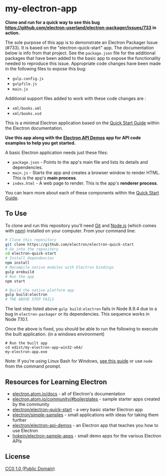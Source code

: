 # my-electron-app

**Clone and run for a quick way to see this bug https://github.com/electron-userland/electron-packager/issues/733 in action.**

The sole purpose of this app is to demonstrate an Electron Packager Issue (#733). It is based on the "electron-quick-start" app. The documentation below is info from that project. See the `package.json` file for the additional packages that have been added to the basic app to expose the functionality needed to reproduce this issue. Appropriate code changes have been made in the following files to expose this bug:

- `gulp.config.js`
- `gulpfile.js`
- `main.js`

Additional support files added to work with these code changes are :
- `xml/books.xml`
- `xml/books.xsd`

This is a minimal Electron application based on the [Quick Start Guide](http://electron.atom.io/docs/tutorial/quick-start) within the Electron documentation.

**Use this app along with the [Electron API Demos](http://electron.atom.io/#get-started) app for API code examples to help you get started.**

A basic Electron application needs just these files:

- `package.json` - Points to the app's main file and lists its details and dependencies.
- `main.js` - Starts the app and creates a browser window to render HTML. This is the app's **main process**.
- `index.html` - A web page to render. This is the app's **renderer process**.

You can learn more about each of these components within the [Quick Start Guide](http://electron.atom.io/docs/tutorial/quick-start).

## To Use

To clone and run this repository you'll need [Git](https://git-scm.com) and [Node.js](https://nodejs.org/en/download/) (which comes with [npm](http://npmjs.com)) installed on your computer. From your command line:

```bash
# Clone this repository
git clone https://github.com/electron/electron-quick-start
# Go into the repository
cd electron-quick-start
# Install dependencies
npm install
# Recompile native modules with Electron bindings
gulp erebuild
# Run the app
npm start

# Build the native platform app
gulp build:electron
# THE ABOVE STEP FAILS
```

The last step listed above `gulp build:electron` fails in Node 8.9.4 due to a bug in `electron-packager` or its dependencies. This sequence works in Node 7.10.1.

Once the above is fixed, you should be able to run the following to execute the built application. (in a windows environment)

```
# Run the built app
cd edist/my-electron-app-win32-x64/
my-electron-app.exe
```

Note: If you're using Linux Bash for Windows, [see this guide](https://www.howtogeek.com/261575/how-to-run-graphical-linux-desktop-applications-from-windows-10s-bash-shell/) or use `node` from the command prompt.

## Resources for Learning Electron

- [electron.atom.io/docs](http://electron.atom.io/docs) - all of Electron's documentation
- [electron.atom.io/community/#boilerplates](http://electron.atom.io/community/#boilerplates) - sample starter apps created by the community
- [electron/electron-quick-start](https://github.com/electron/electron-quick-start) - a very basic starter Electron app
- [electron/simple-samples](https://github.com/electron/simple-samples) - small applications with ideas for taking them further
- [electron/electron-api-demos](https://github.com/electron/electron-api-demos) - an Electron app that teaches you how to use Electron
- [hokein/electron-sample-apps](https://github.com/hokein/electron-sample-apps) - small demo apps for the various Electron APIs

## License

[CC0 1.0 (Public Domain)](LICENSE.md)
